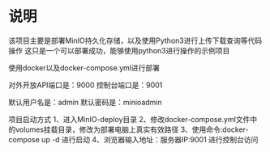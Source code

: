# 说明

该项目主要是部署MinIO持久化存储，以及使用Python3进行上传下载查询等代码操作
这只是一个可以部署成功，能够使用python3进行操作的示例项目

使用docker以及docker-compose.yml进行部署

对外开放API端口是：9000
控制台端口是：9001

默认用户名是：admin
默认密码是：minioadmin

项目启动方式
1、进入MinIO-deploy目录
2、修改docker-compose.yml文件中的volumes挂载目录，修改为部署电脑上真实有效路径
3、使用命令:docker-compose up -d 进行启动
4、浏览器输入地址：服务器IP:9001  进行控制台访问
